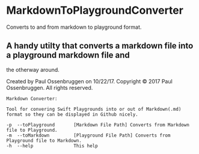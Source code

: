 # MarkdownToPlaygroundConverter
Converts to and from markdown to playground format. 

## A handy utilty that converts a markdown file into a playground markdown file and
 the otherway around.

Created by Paul Ossenbruggen on 10/22/17.
Copyright © 2017 Paul Ossenbruggen. All rights reserved.

    Markdown Converter:

    Tool for convering Swift Playgrounds into or out of Markdown(.md) format so they can be displayed in Github nicely.

    -p  --toPlayground       [Markdown File Path] Converts from Markdown file to Playground.
    -m  --toMarkdown         [Playground File Path] Converts from Playground file to Markdown.
    -h  --help               This help
